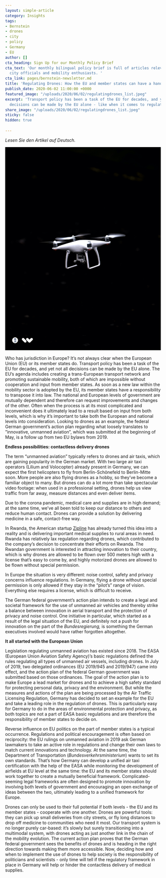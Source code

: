 ```yaml
---
layout: simple-article
category: Insights
tags:
- Bernstein
- drones
- city
- policy
- Germany
- EU
author: []
cta_heading: Sign Up for our Monthly Policy Brief
cta_text: 'Our monthly bilingual policy brief is full of articles relevant to policymakers,
  city officials and mobility enthusiasts. '
cta_link: pages/bernstein-newsletter.md
title: 'Regulating Drones: How the EU and member states can have a hand in legislation'
publish_date: 2020-06-02 11:00:00 +0000
featured_image: "/uploads/2020/06/02/regulatingdrones_list.jpeg"
excerpt: 'Transport policy has been a task of the EU for decades, and yet not all
  decisions can be made by the EU alone - like when it comes to regulating drones. '
share_image: "/uploads/2020/06/02/regulatingdrones_list.jpeg"
sticky: false
hidden: true

---
```

_Lesen Sie den Artikel auf Deutsch._

![](/uploads/2020/06/02/regulatingdrones_body.jpg)

Who has jurisdiction in Europe? It’s not always clear when the European Union (EU) or its member states do. Transport policy has been a task of the EU for decades, and yet not all decisions can be made by the EU alone. The EU’s agenda includes creating a trans-European transport network and promoting sustainable mobility, both of which are impossible without cooperation and input from member states. As soon as a new law within the mobility sector is adopted by the EU, its member states have a responsibility to transpose it into law. The national and European levels of government are mutually dependent and therefore can request improvements and changes of the other. Often when the process is at its most complicated and inconvenient does it ultimately lead to a result based on input from both levels, which is why it’s important to take both the European and national levels into consideration. Looking to drones as an example, the federal German government’s action plan regarding what loosely translates to ”innovative, unmanned aviation”, which was submitted at the beginning of May, is a follow up from two EU bylaws from 2019.

**Endless possibilities: contactless delivery drones**

The term “unmanned aviation” typically refers to drones and air taxis, which are gaining popularity in the German market. With two large air taxi operators (Lilium and Volocopter) already present in Germany, we can expect the first helicopters to fly from Berlin-Schönefeld to Berlin-Mitte soon. More people are also flying drones as a hobby, so they’ve become a familiar object to many. But drones can do a lot more than take spectacular video footage: when used in a professional setting, drones help us view traffic from far away, measure distances and even deliver items.

Due to the corona pandemic, medical care and supplies are in high demand; at the same time, we’ve all been told to keep our distance to others and reduce human contact. Drones can provide a solution by delivering medicine in a safe, contact-free way.

In Rwanda, the American startup [Zipline](https://flyzipline.com/) has already turned this idea into a reality and is delivering important medical supplies to rural areas in need. Rwanda has relatively lax regulation regarding drones, which contributed to the company’s decision to concentrate their efforts on Rwanda. The Rwandan government is interested in attracting innovation to their country, which is why drones are allowed to be flown over 500 meters high with a license that’s easy to come by, and highly motorized drones are allowed to be flown without special permission.

In Europe the situation is very different: noise control, safety and privacy concerns influence regulations. In Germany, flying a drone without special permission is only allowed if they stay in the “pilot’s” range of vision. Everything else requires a license, which is difficult to receive.

The German federal government’s action plan intends to create a legal and societal framework for the use of unmanned air vehicles and thereby strike a balance between innovation in aerial transport and the protection of privacy and noise control. One initiative in particular, which started as a result of the legal situation of the EU, and definitely not a push for innovation on the part of the _Bundesregierung,_ is something the German executives involved would have rather forgotten altogether.

**It all started with the European Union**

Legislation regulating unmanned aviation has existed since 2018. The EASA (European Union Aviation Safety Agency)’s basic regulations defined the rules regulating all types of unmanned air vessels, including drones. In July of 2019, two delegated ordinances (EU 2019/945 and 2019/947) came into effect, and the action plan of the federal German government was submitted based on those ordinances. The goal of the action plan is to make Europe a lead market for drones and to achieve a high safety standard for protecting personal data, privacy and the environment. But while the measures and actions of the plan are being processed by the Air Traffic Licensing Regulation, Germany has decided to set an example for the EU and take a leading role in the regulation of drones. This is particularly easy for Germany to do in the areas of environmental protection and privacy, as both topics are not a part of EASA basic regulations and are therefore the responsibility of member states to decide on.

Reverse influence on EU politics on the part of member states is a typical occurrence. Regulations and political encouragement is often based on reciprocity: the EU rulings on unmanned aviation in 2019 ask German lawmakers to take an active role in regulations and change their own laws to match current innovations and technology. At the same time, the Department of Transportation (_Bundesverkehrsministerium_) wants to set its own standards. That’s how Germany can develop a unified air taxi certification with the help of the EASA while monitoring the development of airfields at EU level at the same time: the EU and its member states should work together to create a mutually beneficial framework. Complicated-seeming legal frameworks are often designed to promote innovation by involving both levels of government and encouraging an open exchange of ideas between the two, ultimately leading to a unified framework for Europe.

Drones can only be used to their full potential if both levels - the EU and its member states - cooperate with one another. Drones are powerful tools: they can pick up small deliveries from city streets, or fly long distances to drop off medicine to communities who need it most. Our transport system is no longer purely car-based: it’s slowly but surely transitioning into a multimodal system, with drones acting as just another link in the chain of the mobility evolution. The current action plan proves that the German federal government sees the benefits of drones and is heading in the right direction towards making them more accessible. Now, deciding how and when to implement the use of drones to help society is the responsibility of politicians and scientists - only time will tell if the regulatory framework in place in Germany will help or hinder the contactless delivery of medical supplies.
